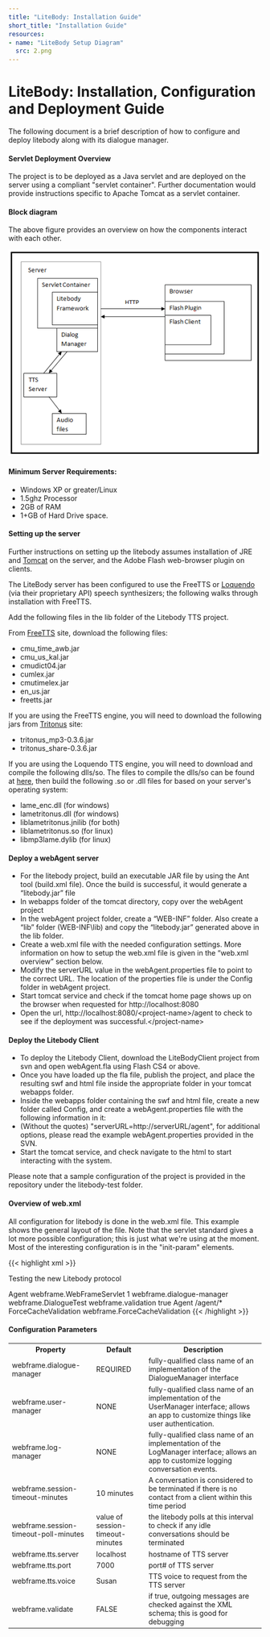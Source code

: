 ```yaml
---
title: "LiteBody: Installation Guide"
short_title: "Installation Guide"
resources:
- name: "LiteBody Setup Diagram"
  src: 2.png
---
```


LiteBody: Installation, Configuration and Deployment Guide
====

The following document is a brief description of how to configure and deploy litebody along with its dialogue manager.

#### Servlet Deployment Overview

The project is to be deployed as a Java servlet and are deployed on the server using a compliant "servlet container".  Further documentation would provide instructions specific to Apache Tomcat as a servlet container.

#### Block diagram
The above figure provides an overview on how the components interact with each other. 

![LiteBody Setup Diagram](2.png)

#### Minimum Server Requirements:

- Windows XP or greater/Linux
- 1.5ghz Processor
- 2GB of RAM
- 1+GB of Hard Drive space.


#### Setting up the server

Further instructions on setting up the litebody assumes installation of JRE and [Tomcat](http://tomcat.apache.org/) on the server, and the Adobe Flash web-browser plugin on clients.
  
The LiteBody server has been configured to use the FreeTTS or [Loquendo](http://www.loquendo.com) (via their proprietary API) speech synthesizers; the following walks through installation with FreeTTS. 

Add the following files in the lib folder of the Litebody TTS project.

From [FreeTTS](http://freetts.sourceforge.net/) site, download the following files:

- cmu_time_awb.jar 
- cmu_us_kal.jar 
- cmudict04.jar 
- cumlex.jar 
- cmutimelex.jar 
- en_us.jar 
- freetts.jar 

If you are using the FreeTTS engine, you will need to download the following jars from [Tritonus](http://www.tritonus.org/) site:

- tritonus_mp3-0.3.6.jar
- tritonus_share-0.3.6.jar 

If you are using the Loquendo TTS engine, you will need to download and compile the following dlls/so. The files to compile the dlls/so can be found at [here](http://lame.sourceforge.net/), then build the following .so or .dll files for based on your server's operating system:<br>

- lame_enc.dll (for windows)
- lametritonus.dll (for windows)
- liblametritonus.jnilib (for both)
- liblametritonus.so (for linux)
- libmp3lame.dylib (for linux)

#### Deploy a webAgent server

- For the litebody project, build an executable JAR file by using the Ant tool (build.xml file). Once the build is successful, it would generate a “litebody.jar” file
- In webapps folder of the tomcat directory, copy over the webAgent project
- In the webAgent project folder, create a “WEB-INF” folder. Also create a “lib” folder (WEB-INF\lib) and copy the “litebody.jar” generated above in the lib folder.
- Create a web.xml file with the needed configuration settings. More information on how to setup the web.xml file is given in the “web.xml overview” section below.
- Modify the serverURL value in the webAgent.properties file to point to the correct URL. The location of the properties file is under the Config folder in webAgent project.
- Start tomcat service and check if the tomcat home page shows up on the browser when requested for http://localhost:8080
- Open the url, http://localhost:8080/&lt;project-name&gt;/agent to check to see if the deployment was successful.&lt;/project-name&gt;


#### Deploy the Litebody Client

- To deploy the Litebody Client, download the LiteBodyClient project from svn and open webAgent.fla using Flash CS4 or above.
- Once you have loaded up the fla file, publish the project, and place the resulting swf and html file inside the appropriate folder in your tomcat webapps folder.
- Inside the webapps folder containing the swf and html file, create a new folder called Config, and create a webAgent.properties file with the following information in it:
- (Without the quotes) "serverURL=http://serverURL/agent", for additional options, please read the example webAgent.properties provided in the SVN.
- Start the tomcat service, and check navigate to the html to start interacting with the system.
   
Please note that a sample configuration of the project is provided in the repository under the litebody-test folder.

#### Overview of web.xml

All configuration for litebody is done in the web.xml file.  This example shows the general layout of the file.  Note that the servlet standard gives a lot more possible configuration; this is just what we're using at the moment.  Most of the interesting configuration is in the "init-param" elements.


{{< highlight xml >}}
<?xml version="1.0" encoding="utf-8"?>
<web-app xmlns="http://java.sun.com/xml/ns/j2ee"
     xmlns:xsi="http://www.w3.org/2001/XMLSchema-instance"
     xsi:schemaLocation="http://java.sun.com/xml/ns/javaee 
		http://java.sun.com/xml/ns/javaee/web-app_2_5.xsd"
     version="2.5">
  <display-name>Testing the new Litebody protocol</display-name>
  
  <servlet>
    <servlet-name>Agent</servlet-name>
    <servlet-class>webframe.WebFrameServlet</servlet-class>
    <load-on-startup>1</load-on-startup>
    <init-param>
      <param-name>webframe.dialogue-manager</param-name>
      <param-value>webframe.DialogueTest</param-value>
    </init-param>
    <init-param>
      <param-name>webframe.validation</param-name>
      <param-value>true</param-value>
    </init-param>
    <!-- Additional parameters go here -->
  </servlet>

  <servlet-mapping>
    <servlet-name>Agent</servlet-name>
    <url-pattern>/agent/*</url-pattern>
  </servlet-mapping>
  
  <filter>
    <filter-name>ForceCacheValidation</filter-name>
    <filter-class>webframe.ForceCacheValidation</filter-class>
  </filter>
</web-app>
{{< /highlight >}}

#### Configuration Parameters

<table>
    <tbody>
        <tr>
            <th>Property</th>
            <th>Default</th>
            <th>Description</th>
        </tr>
        <tr>
            <td>webframe.dialogue-manager</td>
            <td>REQUIRED</td>
            <td>fully-qualified class name of an implementation of the
    DialogueManager interface</td>
        </tr>
        <tr>
            <td>webframe.user-manager</td>
            <td>NONE</td>
            <td>fully-qualified class name of an implementation of the
    UserManager interface; allows an app to customize
    things like user authentication.</td>
        </tr>
        <tr>
            <td>webframe.log-manager</td>
            <td>NONE</td>
            <td>fully-qualified class name of an implementation of the
    LogManager interface; allows an app to customize logging conversation events.</td></tr>
        <tr>
            <td>webframe.session-timeout-minutes</td>
            <td> 10 minutes</td>
            <td>A conversation is considered to be terminated if there
    is no contact from a client within this time period</td>
        </tr>
        <tr>
            <td>webframe.session-timeout-poll-minutes</td>
            <td>value of session-timeout-minutes</td>
            <td>the litebody polls at this interval to check if any idle conversations should be terminated</td>
        </tr>
        <tr>
            <td>webframe.tts.server</td>
            <td>localhost</td>
            <td>hostname of TTS server</td>
        </tr>
        <tr>
            <td>webframe.tts.port</td>
            <td>7000</td>
            <td>port# of TTS server</td>
        </tr>
        <tr>
            <td>webframe.tts.voice</td>
            <td>Susan</td>
            <td>TTS voice to request from the TTS server</td>
        </tr>
        <tr>
            <td>webframe.validate</td>
            <td>FALSE</td>
            <td>if true, outgoing messages are checked against the
            XML schema; this is good for debugging</td>
        </tr>
    </tbody>
</table>
